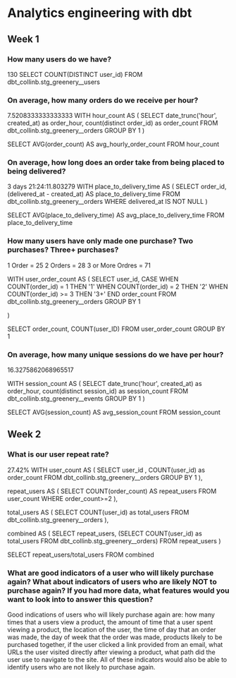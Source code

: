 # Analytics engineering with dbt

## Week 1
### How many users do we have?
130
SELECT COUNT(DISTINCT user_id) FROM dbt_collinb.stg_greenery__users

### On average, how many orders do we receive per hour?
7.5208333333333333
WITH hour_count AS (
  SELECT
  date_trunc('hour', created_at) as order_hour,
  count(distinct order_id) as order_count
  FROM dbt_collinb.stg_greenery__orders
  GROUP BY 1
)

SELECT AVG(order_count) AS avg_hourly_order_count
FROM hour_count

### On average, how long does an order take from being placed to being delivered?
3 days 21:24:11.803279
WITH place_to_delivery_time AS (
  SELECT
  order_id,
  (delivered_at - created_at) AS place_to_delivery_time
  FROM dbt_collinb.stg_greenery__orders
  WHERE delivered_at IS NOT NULL
)

SELECT AVG(place_to_delivery_time) AS avg_place_to_delivery_time
FROM place_to_delivery_time

### How many users have only made one purchase? Two purchases? Three+ purchases?
1 Order = 25
2 Orders = 28
3 or More Ordres = 71

WITH user_order_count AS (
  SELECT
  user_id,
  CASE 
    WHEN COUNT(order_id) = 1 THEN '1'
    WHEN COUNT(order_id) = 2 THEN '2'
    WHEN COUNT(order_id) >= 3 THEN '3+'
  END order_count
  FROM dbt_collinb.stg_greenery__orders
  GROUP BY 1

)

SELECT order_count, COUNT(user_ID)
FROM user_order_count
GROUP BY 1
### On average, how many unique sessions do we have per hour?
16.3275862068965517

WITH session_count AS (
  SELECT
  date_trunc('hour', created_at) as order_hour,
  count(distinct session_id) as session_count
  FROM dbt_collinb.stg_greenery__events
  GROUP BY 1
)

SELECT AVG(session_count) AS avg_session_count
FROM session_count

## Week 2
### What is our user repeat rate?
27.42%
WITH user_count AS (
  SELECT 
  user_id
  , COUNT(user_id) as order_count
  FROM dbt_collinb.stg_greenery__orders
  GROUP BY 1
),

repeat_users AS (
  SELECT 
  COUNT(order_count) AS repeat_users
  FROM user_count
  WHERE order_count>=2
),

total_users AS (
  SELECT 
  COUNT(user_id) as total_users
  FROM dbt_collinb.stg_greenery__orders
),

combined AS (
  SELECT 
    repeat_users, 
    (SELECT 
    COUNT(user_id) as total_users
    FROM dbt_collinb.stg_greenery__orders)
  FROM repeat_users
)

SELECT repeat_users/total_users FROM combined

### What are good indicators of a user who will likely purchase again? What about indicators of users who are likely NOT to purchase again? If you had more data, what features would you want to look into to answer this question?
Good indications of users who will likely purchase again are: how many times that a users view a product, the amount of time that a user spent viewing a product, the location of the user, the time of day that an order was made, the day of week that the order was made, products likely to be purchased together, if the user clicked a link provided from an email, what URLs the user visited directly after viewing a product, what path did the user use to navigate to the site. All of these indicators would also be able to identify users who are not likely to purchase again. 

